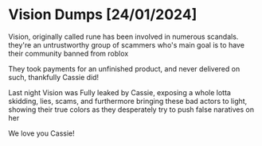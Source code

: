 
# Vision Dumps [24/01/2024]

Vision, originally called rune has been involved in numerous scandals. they're an untrustworthy group of scammers who's main goal is to have their community banned from roblox

They took payments for an unfinished product, and never delivered on such, thankfully Cassie did!

Last night Vision was Fully leaked by Cassie, exposing a whole lotta skidding, lies, scams, and furthermore bringing these bad actors to light, showing their true colors as they desperately try to push false naratives on her

We love you Cassie!
